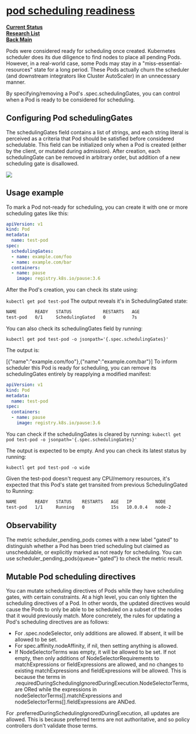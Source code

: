 # **[pod scheduling readiness](https://kubernetes.io/docs/concepts/scheduling-eviction/pod-scheduling-readiness/)**

**[Current Status](../../../../development/status/weekly/current_status.md)**\
**[Research List](../../../research_list.md)**\
**[Back Main](../../../../README.md)**

Pods were considered ready for scheduling once created. Kubernetes scheduler does its due diligence to find nodes to place all pending Pods. However, in a real-world case, some Pods may stay in a "miss-essential-resources" state for a long period. These Pods actually churn the scheduler (and downstream integrators like Cluster AutoScaler) in an unnecessary manner.

By specifying/removing a Pod's .spec.schedulingGates, you can control when a Pod is ready to be considered for scheduling.

## Configuring Pod schedulingGates

The schedulingGates field contains a list of strings, and each string literal is perceived as a criteria that Pod should be satisfied before considered schedulable. This field can be initialized only when a Pod is created (either by the client, or mutated during admission). After creation, each schedulingGate can be removed in arbitrary order, but addition of a new scheduling gate is disallowed.

![](https://kubernetes.io/docs/images/podSchedulingGates.svg)

## Usage example

To mark a Pod not-ready for scheduling, you can create it with one or more scheduling gates like this:

```yaml
apiVersion: v1
kind: Pod
metadata:
  name: test-pod
spec:
  schedulingGates:
  - name: example.com/foo
  - name: example.com/bar
  containers:
  - name: pause
    image: registry.k8s.io/pause:3.6
```

After the Pod's creation, you can check its state using:

```kubectl get pod test-pod```
The output reveals it's in SchedulingGated state:

```bash
NAME       READY   STATUS            RESTARTS   AGE
test-pod   0/1     SchedulingGated   0          7s
```

You can also check its schedulingGates field by running:

```kubectl get pod test-pod -o jsonpath='{.spec.schedulingGates}'```

The output is:

[{"name":"example.com/foo"},{"name":"example.com/bar"}]
To inform scheduler this Pod is ready for scheduling, you can remove its schedulingGates entirely by reapplying a modified manifest:

```yaml
apiVersion: v1
kind: Pod
metadata:
  name: test-pod
spec:
  containers:
  - name: pause
    image: registry.k8s.io/pause:3.6
```

You can check if the schedulingGates is cleared by running:
```kubectl get pod test-pod -o jsonpath='{.spec.schedulingGates}'```

The output is expected to be empty. And you can check its latest status by running:

```kubectl get pod test-pod -o wide```

Given the test-pod doesn't request any CPU/memory resources, it's expected that this Pod's state get transited from previous SchedulingGated to Running:

```bash
NAME       READY   STATUS    RESTARTS   AGE   IP         NODE
test-pod   1/1     Running   0          15s   10.0.0.4   node-2
```

## Observability

The metric scheduler_pending_pods comes with a new label "gated" to distinguish whether a Pod has been tried scheduling but claimed as unschedulable, or explicitly marked as not ready for scheduling. You can use scheduler_pending_pods{queue="gated"} to check the metric result.

## Mutable Pod scheduling directives

You can mutate scheduling directives of Pods while they have scheduling gates, with certain constraints. At a high level, you can only tighten the scheduling directives of a Pod. In other words, the updated directives would cause the Pods to only be able to be scheduled on a subset of the nodes that it would previously match. More concretely, the rules for updating a Pod's scheduling directives are as follows:

- For .spec.nodeSelector, only additions are allowed. If absent, it will be allowed to be set.
- For spec.affinity.nodeAffinity, if nil, then setting anything is allowed.
- If NodeSelectorTerms was empty, it will be allowed to be set. If not empty, then only additions of NodeSelectorRequirements to matchExpressions or fieldExpressions are allowed, and no changes to existing matchExpressions and fieldExpressions will be allowed. This is because the terms in .requiredDuringSchedulingIgnoredDuringExecution.NodeSelectorTerms, are ORed while the expressions in nodeSelectorTerms[].matchExpressions and nodeSelectorTerms[].fieldExpressions are ANDed.

For .preferredDuringSchedulingIgnoredDuringExecution, all updates are allowed. This is because preferred terms are not authoritative, and so policy controllers don't validate those terms.
